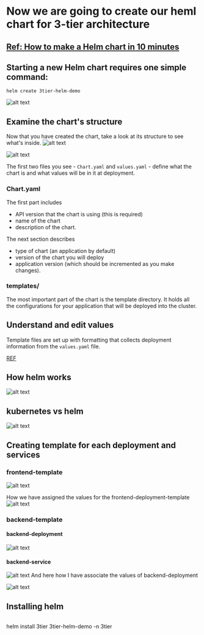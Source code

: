 # Now we are going to create our heml chart for 3-tier architecture

## [Ref: How to make a Helm chart in 10 minutes](https://opensource.com/article/20/5/helm-charts)
## Starting a new Helm chart requires one simple command:

```
helm create 3tier-helm-demo
```
![alt text](img-ref/image-5.png)

## Examine the chart's structure
Now that you have created the chart, take a look at its structure to see what's inside. 
![alt text](img-ref/image-6.png)

![alt text](img-ref/image-helm-struct.png)


 The first two files you see - `Chart.yaml` and `values.yaml` - define what the chart is and what values will be in it at deployment.

### Chart.yaml
The first part includes 
- API version that the chart is using (this is required)
- name of the chart
- description of the chart. 

The next section describes
- type of chart (an application by default)
- version of the chart you will deploy
- application version (which should be incremented as you make changes).


### templates/
The most important part of the chart is the template directory. It holds all the configurations for your application that will be deployed into the cluster. 

## Understand and edit values
Template files are set up with formatting that collects deployment information from the `values.yaml` file. 

[REF](https://opensource.com/article/20/5/helm-charts)



## How helm works
![alt text](img-ref/image-helm-working.png)


## kubernetes vs helm 

![alt text](img-ref/image-helm-comparision.png)


## Creating template for each deployment and services

### frontend-template


![alt text](img-ref/image-helm-frontend.png)

How we have assigned the values for the frontend-deployment-template
![alt text](img-ref/image-helm-frontend-value.png)

### backend-template

#### backend-deployment

![alt text](img-ref/image-helm-backend-deployment.png)

#### backend-service
![alt text](img-ref/image-helm-backend-service.png)
And here how I have associate the values of backend-deployment

![alt text](img-ref/image-helm-backend-values.png)



## Installing helm 

```
```
helm install 3tier 3tier-helm-demo -n 3tier
```